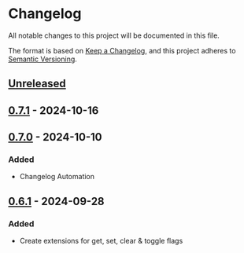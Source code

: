 # Changelog

All notable changes to this project will be documented in this file.

The format is based on [Keep a Changelog](https://keepachangelog.com/en/1.1.0/),
and this project adheres to [Semantic Versioning](https://semver.org/spec/v2.0.0.html).

## [Unreleased]

## [0.7.1] - 2024-10-16

## [0.7.0] - 2024-10-10

### Added

- Changelog Automation

## [0.6.1] - 2024-09-28

### Added

- Create extensions for get, set, clear & toggle flags

[Unreleased]: https://github.com/TJC-Tools/TJC.EnumFlags/compare/v0.7.1...HEAD

[0.7.1]: https://github.com/TJC-Tools/TJC.EnumFlags/compare/v0.7.0...v0.7.1

[0.7.0]: https://github.com/TJC-Tools/TJC.EnumFlags/compare/v0.6.1...v0.7.0

[0.6.1]: https://github.com/TJC-Tools/TJC.EnumFlags/releases/tag/v0.6.1
